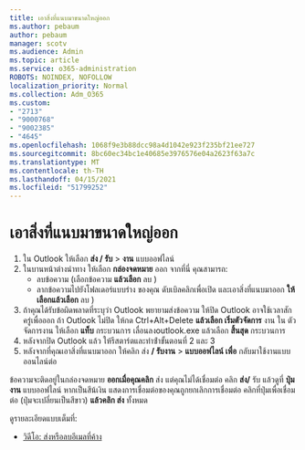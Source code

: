 ```yaml
---
title: เอาสิ่งที่แนบมาขนาดใหญ่ออก
ms.author: pebaum
author: pebaum
manager: scotv
ms.audience: Admin
ms.topic: article
ms.service: o365-administration
ROBOTS: NOINDEX, NOFOLLOW
localization_priority: Normal
ms.collection: Adm_O365
ms.custom:
- "2713"
- "9000768"
- "9002385"
- "4645"
ms.openlocfilehash: 1068f9e3b88dcc98a4d1042e923f235bf21ee727
ms.sourcegitcommit: 8bc60ec34bc1e40685e3976576e04a2623f63a7c
ms.translationtype: MT
ms.contentlocale: th-TH
ms.lasthandoff: 04/15/2021
ms.locfileid: "51799252"
---
```

# <a name="remove-the-large-attachment"></a>เอาสิ่งที่แนบมาขนาดใหญ่ออก

1. ใน Outlook ให้เลือก **ส่ง / รับ**  >  **งาน** แบบออฟไลน์ 
2. ในบานหน้าต่างนําทาง ให้เลือก **กล่องจดหมาย** ออก จากที่นี่ คุณสามารถ: 
    - ลบข้อความ (เลือกข้อความ **แล้วเลือก** ลบ )
    - ลากข้อความไปยังโฟลเดอร์แบบร่าง ของคุณ ดับเบิลคลิกเพื่อเปิด และเอาสิ่งที่แนบมาออก **ให้เลือกแล้วเลือก** ลบ )
3. ถ้าคุณได้รับข้อผิดพลาดที่ระบุว่า Outlook พยายามส่งข้อความ ให้ปิด Outlook อาจใช้เวลาสักครู่เพื่อออก ถ้า Outlook ไม่ปิด ให้กด Ctrl+Alt+Delete **แล้วเลือก เริ่มตัวจัดการ** งาน ใน ตัวจัดการงาน ให้เลือก **แท็บ** กระบวนการ เลื่อนลงoutlook.exe แล้วเลือก **สิ้นสุด** กระบวนการ
4. หลังจากปิด Outlook แล้ว ให้รีสตาร์ตและทําซ้ําขั้นตอนที่ 2 และ 3 
5. หลังจากที่คุณเอาสิ่งที่แนบมาออก ให้คลิก ส่ง **/ รับงาน**  >  **แบบออฟไลน์ เพื่อ** กลับมาใช้งานแบบออนไลน์ต่อ 

ข้อความจะติดอยู่ในกล่องจดหมาย **ออกเมื่อคุณคลิก** ส่ง แต่คุณไม่ได้เชื่อมต่อ คลิก **ส่ง/** รับ แล้วดูที่ **ปุ่ม งาน** แบบออฟไลน์ หากเป็นสีน้เงิน แสดงการเชื่อมต่อของคุณถูกยกเลิกการเชื่อมต่อ คลิกที่ปุ่มเพื่อเชื่อมต่อ (ปุ่มจะเปลี่ยนเป็นสีขาว) **แล้วคลิก ส่ง** ทั้งหมด
 
 ดูรายละเอียดแบบเต็มที่:
- [วิดีโอ: ส่งหรือลบอีเมลที่ค้าง](https://support.office.com/article/Video-Send-or-delete-an-email-stuck-in-your-outbox-26d5d34a-4e5f-444a-a9e8-44db04a94dec) 